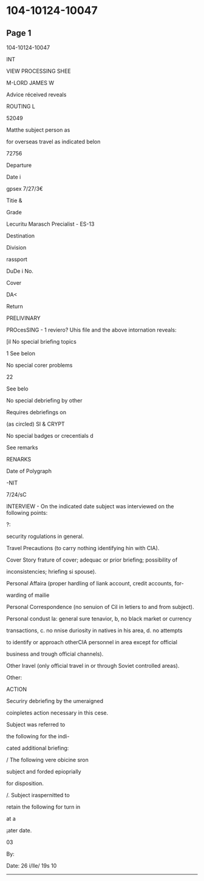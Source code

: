 # 104-10124-10047

## Page 1

104-10124-10047

INT

VIEW PROCESSING SHEE

M-LORD JAMES W

Advice réceived reveals

ROUTING L

52049

Matthe subject person as

for overseas travel as indicated belon

72756

Departure

Date i

gpsex 7/27/3€

Titie &

Grade

Lecuritu Marasch Precialist - ES-13

Destination

Division

rassport

DuDe i No.

Cover

DA<

Return

PRELIVINARY

PROcesSING - 1 reviero? Uhis file and the above intornation reveals:

[il No special briefing topics

1 See belon

No special corer problems

22

See belo

No special debriefing by other

Requires debriefings on

(as circled) SI & CRYPT

No special badges or crecentials d

See remarks

RENARKS

Date of Polygraph

-NIT

7/24/sC

INTERVIEW - On the indicated date subject was interviewed on the following points:

?:

security rogulations in general.

Travel Precautions (to carry nothing identifying hin with CIA).

Cover Story frature of cover; adequac or prior briefing; possibility of

inconsistencies; hriefing si spouse).

Personal Affaira (proper hardling of liank account, credit accounts, for-

warding of mailie

Personal Correspondence (no senuion of Cil in letiers to and from subject).

Personal condust la: general sure tenavior, b, no black market or currency

transactions, c. no nnise duriosity in natives in his area, d. no attempts

to identify or approach otherCIA personnel in area except for official

business and trough official channels).

Other Iravel (only official travel in or through Soviet controlled areas).

Other:

ACTION

Securiry debriefing by the umeraigned

coinpletes action necessary in this cese.

Subject was referred to

the following for the indi-

cated additional briefing:

/ The following vere obicine sron

subject and forded epioprially

for disposition.

/. Subject iraspernitted to

retain the following for turn in

at a

¡ater date.

03

By:

Date: 26 i/lle/ 19s 10

---

